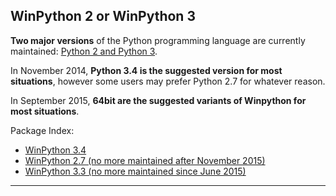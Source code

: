## WinPython 2 or WinPython 3

**Two major versions** of the Python programming language are currently maintained: [Python 2 and Python 3](http://wiki.python.org/moin/Python2orPython3).

In November 2014, **Python 3.4 is the suggested version for most situations**, however some users may prefer Python 2.7 for whatever reason.

In September 2015, **64bit are the suggested variants of Winpython for most situations**.


Package Index: 
- [WinPython 3.4](PackageIndex_34)
- [WinPython 2.7 (no more maintained after November 2015)](PackageIndex_27)
- [WinPython 3.3 (no more maintained since June 2015)](PackageIndex_33)


* * *

